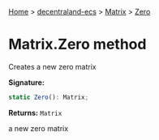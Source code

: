 [Home](./index) &gt; [decentraland-ecs](./decentraland-ecs.md) &gt; [Matrix](./decentraland-ecs.matrix.md) &gt; [Zero](./decentraland-ecs.matrix.zero.md)

# Matrix.Zero method

Creates a new zero matrix

**Signature:**
```javascript
static Zero(): Matrix;
```
**Returns:** `Matrix`

a new zero matrix
